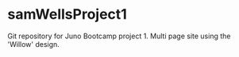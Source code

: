 # samWellsProject1
Git repository for Juno Bootcamp project 1. 
Multi page site using the 'Willow' design.
